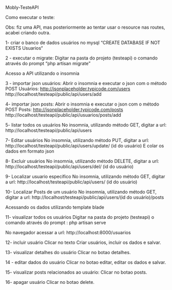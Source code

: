 Mobly-TesteAPI

Como executar o teste:

Obs: fiz uma API, mas posteriormente ao tentar usar o resource nas routes, acabei criando outra.

1- criar o banco de dados usuários no mysql
“CREATE DATABASE IF NOT EXISTS Usuarios“

2 - executar o migrate:
Digitar na pasta do projeto (testeapi) o comando através do prompt “php artisan migrate”

Acesso a API utilizando o insomnia 

3 - importar json usuários:
Abrir o insomnia e executar o json com o método POST
Usuários: http://jsonplaceholder.typicode.com/users
http://localhost/testeapi/public/api/users/add

4- importar json posts:
Abrir o insomnia e executar o json com o método POST
Posts: http://jsonplaceholder.typicode.com/posts
http://localhost/testeapi/public/api/usuarios/posts/add

5- listar todos os usuários
No insomnia, utilizando método GET,  digitar a url:
http://localhost/testeapi/public/api/users

7- Editar usuários
No insomnia, utilizando método PUT, digitar a url: http://localhost/testeapi/public/api/users/update/ (id do usuário)
E colar os dados em formato json

8- Excluir usuários
No insomnia, utilizando método DELETE, digitar a url:
http://localhost/testeapi/public/api/users/del/ (id do usuário)

9- Localizar usuario especifico
No insomnia, utilizando método GET, digitar a url:
http://localhost/testeapi/public/api/users/ (id do usuário)

10- Localizar Posts de um usuário
No insomnia, utilizando método GET, digitar a url:
http://localhost/testeapi/public/api/users/(id do usuário)/posts

Acessando os dados utilizando template blade

11- visualizar todos os usuários
Digitar na pasta do projeto (testeapi) o comando através do prompt : 
php artisan serve  

No navegador acessar a url: http://localhost:8000/usuarios

12- incluir usuário
Clicar no texto Criar usuários, incluir os dados e salvar.

13- visualizar detalhes do usuário
Clicar no botao detalhes.

14 - editar dados do usuário
Clicar no botao editar, editar os dados e salvar.

15- visualizar posts relacionados ao usuário:
Clicar no botao posts.

16- apagar usuário
Clicar no botao delete. 
